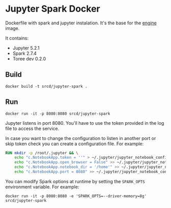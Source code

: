 # Jupyter Spark Docker

Dockerfile with spark and jupyter instalation. It's the base for the [engine](https://github.com/src-d/engine) image.

It contains:

* Jupyter 5.2.1
* Spark 2.7.4
* Toree dev 0.2.0

## Build

```
docker build -t srcd/jupyter-spark .
```

## Run

```
docker run -it -p 8080:8080 srcd/jupyter-spark
```

Jupyter listens in port 8080. You'll have to use the token provided in the log file to access the service.

In case you want to change the configuration to listen in another port or skip token check you can create a configuration file. For example:

```dockerfile
RUN mkdir -p /root/.jupyter && \
    echo "c.NotebookApp.token = ''" > ~/.jupyter/jupyter_notebook_config.py && \
    echo "c.NotebookApp.open_browser = False" >> ~/.jupyter/jupyter_notebook_config.py && \
    echo "c.NotebookApp.notebook_dir = '/home'" >> ~/.jupyter/jupyter_notebook_config.py && \
    echo "c.NotebookApp.port = 8080" >> ~/.jupyter/jupyter_notebook_config.py
```

You can modify Spark options at runtime by setting the `SPARK_OPTS` environment variable. For example:

```
docker run -it -p 8080:8080 -e 'SPARK_OPTS=--driver-memory=8g' srcd/jupyter-spark
```
